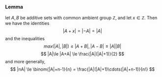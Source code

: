 ### Lemma
let $A,B$ be additive sets with common ambient group $\mathbb{Z}$, and let $x \in \mathbb{Z}$. Then we have the identities
$$
|A+x| = |-A| = |A|
$$
and the inequalities
$$
max(|A|,|B|) \le |A+B|, |A-B| \le |A||B|
$$
$$
|A|\le |A+A| \le \frac{|A|(|A|+1)}{2}
$$
and more generally,
$$
|nA| \le \binom{|A|+n-1}{n} = \frac{|A|(|A|+1)\cdots(|A|+n-1)}{n!}
$$